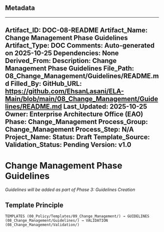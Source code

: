 ## Metadata
---
Artifact_ID: DOC-08-README
Artifact_Name: Change Management Phase Guidelines
Artifact_Type: DOC
Comments: Auto-generated on 2025-10-25
Dependencies: None
Derived_From: 
Description: Change Management Phase Guidelines
File_Path: 08_Change_Management/Guidelines/README.md
Filled_By: 
GitHub_URL: https://github.com/EhsanLasani/ELA-Main/blob/main/08_Change_Management/Guidelines/README.md
Last_Updated: 2025-10-25
Owner: Enterprise Architecture Office (EAO)
Phase: Change_Management
Process_Group: Change_Management
Process_Step: N/A
Project_Name: 
Status: Draft
Template_Source: 
Validation_Status: Pending
Version: v1.0
---
# Change Management Phase Guidelines

*Guidelines will be added as part of Phase 3: Guidelines Creation*

## Template Principle
```
TEMPLATES (00_Policy/Templates/09_Change_Management/) → GUIDELINES (08_Change_Management/Guidelines/) → VALIDATION (08_Change_Management/Validation/)
```
